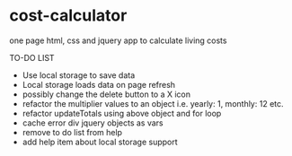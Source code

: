 cost-calculator
===============

one page html, css and jquery app to calculate living costs

TO-DO LIST
- Use local storage to save data
- Local storage loads data on page refresh
- possibly change the delete button to a X icon
- refactor the multiplier values to an object i.e. yearly: 1, monthly: 12 etc.
- refactor updateTotals using above object and for loop
- cache error div jquery objects as vars
- remove to do list from help
- add help item about local storage support

